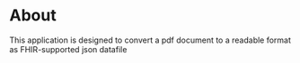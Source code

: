 # About

This application is designed to convert a pdf document to a readable format as FHIR-supported json datafile